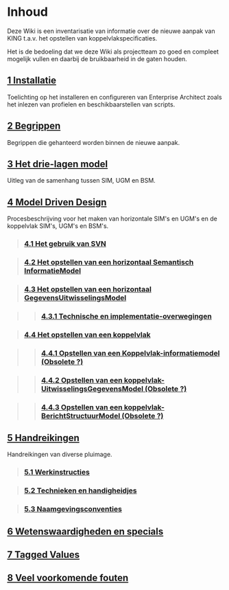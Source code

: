 # Inhoud

Deze Wiki is een inventarisatie van informatie over de nieuwe aanpak van KING t.a.v. het opstellen van koppelvlakspecificaties.  

Het is de bedoeling dat we deze Wiki als projectteam zo goed en compleet mogelijk vullen en daarbij de bruikbaarheid in de gaten houden.

## [1 Installatie](./Installatie.md)

Toelichting op het installeren en configureren van Enterprise Architect zoals het inlezen van profielen en beschikbaarstellen van scripts.

## [2 Begrippen](./Begrippen.md)

Begrippen die gehanteerd worden binnen de nieuwe aanpak.

## [3 Het drie-lagen model](./Drielagen-model.md)

Uitleg van de samenhang tussen SIM, UGM en BSM.

  ## [4 Model Driven Design](./ModelDrivenDesign.md)

Procesbeschrijving voor het maken van horizontale SIM's en UGM's en de koppelvlak SIM's, UGM's en BSM's.

> ### [4.1 Het gebruik van SVN](Gebruik-van-SVN.md)

> ### [4.2 Het opstellen van een horizontaal Semantisch InformatieModel](./Opstellen-SIM.md)

> ### [4.3 Het opstellen van een horizontaal GegevensUitwisselingsModel](./Opstellen-UGM.md)

 >> ### [4.3.1 Technische en implementatie-overwegingen](Technische-overwegingen.md)

>  ### [4.4 Het opstellen van een koppelvlak](Opstellen-koppelvlak.md)

>>  ### [4.4.1 Opstellen van een Koppelvlak-informatiemodel (Obsolete ?)]()

>> ### [4.4.2 Opstellen van een koppelvlak-UitwisselingsGegevensModel (Obsolete ?)]()


>> ### [4.4.3 Opstellen van een koppelvlak-BerichtStructuurModel (Obsolete ?) ]()

## [5 Handreikingen](./Handreikingen.md)

Handreikingen van diverse pluimage.

>  ### [5.1 Werkinstructies](./Werkinstructies.md)

>  ### [5.2 Technieken en handigheidjes](./Technieken-en-handigheidjes.md)

>  ### [5.3 Naamgevingsconventies](./Naamgevingsconventies.md)

## [6 Wetenswaardigheden en specials](./Wetenswaardigheden-en-specials.md)

## [7 Tagged Values](./Tagged-values.md)

## [8 Veel voorkomende fouten](./Veelvoorkomende-fouten)
